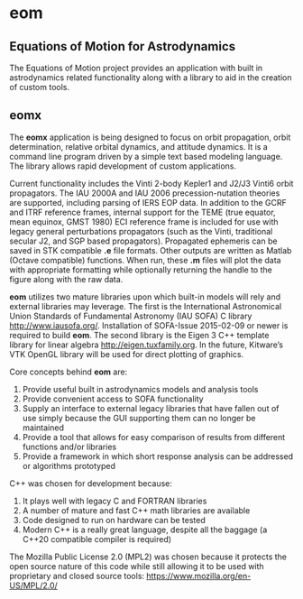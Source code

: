 eom
===

Equations of Motion for Astrodynamics
-------------------------------------

The Equations of Motion project provides an application with built in
astrodynamics related functionality along with a library to aid in the
creation of custom tools.

eomx
----

The **eomx** application is being designed to focus on orbit
propagation, orbit determination, relative orbital dynamics, and
attitude dynamics.  It is a command line program driven by a simple text
based modeling language.  The library allows rapid development of custom
applications.

Current functionality includes the Vinti 2-body Kepler1 and J2/J3 Vinti6
orbit propagators.  The IAU 2000A and IAU 2006 precession-nutation
theories are supported, including parsing of IERS EOP data.  In addition
to the GCRF and ITRF reference frames, internal support for the TEME
(true equator, mean equinox, GMST 1980) ECI reference frame is included
for use with legacy general perturbations propagators (such as the
Vinti, traditional secular J2, and SGP based propagators).  Propagated
ephemeris can be saved in STK compatible **.e** file formats.  Other
outputs are written as Matlab (Octave compatible) functions.  When run,
these **.m** files will plot the data with appropriate formatting while
optionally returning the handle to the figure along with the raw data.

**eom** utilizes two mature libraries upon which built-in models will
rely and external libraries may leverage.  The first is the
International Astronomical Union Standards of Fundamental Astronomy (IAU
SOFA) C library <http://www.iausofa.org/>.  Installation of SOFA-Issue
2015-02-09 or newer is required to build **eom**.  The second library is
the Eigen 3 C++ template library for linear algebra
<http://eigen.tuxfamily.org>.  In the future, Kitware’s VTK OpenGL
library will be used for direct plotting of graphics.

Core concepts behind **eom** are:

1. Provide useful built in astrodynamics models and analysis tools
2. Provide convenient access to SOFA functionality
3. Supply an interface to external legacy libraries that have fallen out
   of use simply because the GUI supporting them can no longer be
   maintained
4. Provide a tool that allows for easy comparison of results from
   different functions and/or libraries
5. Provide a framework in which short response analysis can be addressed
   or algorithms prototyped

C++ was chosen for development because:

1. It plays well with legacy C and FORTRAN libraries
2. A number of mature and fast C++ math libraries are available
3. Code designed to run on hardware can be tested
4. Modern C++ is a really great language, despite all the baggage (a
   C++20 compatible compiler is required)

The Mozilla Public License 2.0 (MPL2) was chosen because it protects the
open source nature of this code while still allowing it to be used with
proprietary and closed source tools:
<https://www.mozilla.org/en-US/MPL/2.0/>

